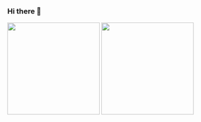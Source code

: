 ### Hi there 👋
<img height=210 align="top" src="https://github-readme-stats.vercel.app/api?username=blckbearx&include_all_commits=true&count_private=true&show_icons=true&line_height=30&title_color=CDB4DB&icon_color=CDB4DB&text_color=D3D3D3&bg_color=0A0A0A"> <img height=210 align="top" src="https://github-readme-stats.vercel.app/api/top-langs/?username=blckbearx&layout=donut&theme=dark&bg_color=0A0A0A"/>
<!--
**blckbearx/blckbearx** is a ✨ _special_ ✨ repository because its `README.md` (this file) appears on your GitHub profile.

Here are some ideas to get you started:

- 🔭 I’m currently working on ...
- 🌱 I’m currently learning ...
- 👯 I’m looking to collaborate on ...
- 🤔 I’m looking for help with ...
- 💬 Ask me about ...
- 📫 How to reach me: ...
- 😄 Pronouns: ...
- ⚡ Fun fact: ...
-->
